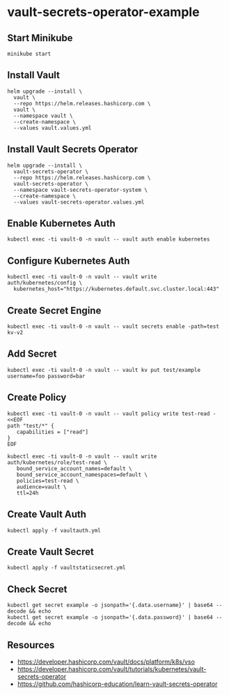 # vault-secrets-operator-example

## Start Minikube

```
minikube start
```

## Install Vault

```
helm upgrade --install \
  vault \
  --repo https://helm.releases.hashicorp.com \
  vault \
  --namespace vault \
  --create-namespace \
  --values vault.values.yml
```

## Install Vault Secrets Operator

```
helm upgrade --install \
  vault-secrets-operator \
  --repo https://helm.releases.hashicorp.com \
  vault-secrets-operator \
  --namespace vault-secrets-operator-system \
  --create-namespace \
  --values vault-secrets-operator.values.yml
```

## Enable Kubernetes Auth

```
kubectl exec -ti vault-0 -n vault -- vault auth enable kubernetes
```

## Configure Kubernetes Auth

```
kubectl exec -ti vault-0 -n vault -- vault write auth/kubernetes/config \
  kubernetes_host="https://kubernetes.default.svc.cluster.local:443"
```

## Create Secret Engine

```
kubectl exec -ti vault-0 -n vault -- vault secrets enable -path=test kv-v2
```

## Add Secret

```
kubectl exec -ti vault-0 -n vault -- vault kv put test/example username=foo password=bar
```

## Create Policy

```
kubectl exec -ti vault-0 -n vault -- vault policy write test-read - <<EOF
path "test/*" {
   capabilities = ["read"]
}
EOF
```

```
kubectl exec -ti vault-0 -n vault -- vault write auth/kubernetes/role/test-read \
   bound_service_account_names=default \
   bound_service_account_namespaces=default \
   policies=test-read \
   audience=vault \
   ttl=24h
```

## Create Vault Auth

```
kubectl apply -f vaultauth.yml
```

## Create Vault Secret

```
kubectl apply -f vaultstaticsecret.yml
```

## Check Secret

```
kubectl get secret example -o jsonpath='{.data.username}' | base64 --decode && echo
kubectl get secret example -o jsonpath='{.data.password}' | base64 --decode && echo
```

## Resources

- https://developer.hashicorp.com/vault/docs/platform/k8s/vso
- https://developer.hashicorp.com/vault/tutorials/kubernetes/vault-secrets-operator
- https://github.com/hashicorp-education/learn-vault-secrets-operator
